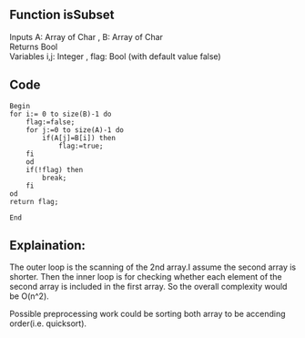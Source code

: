 Function isSubset
-----------------------
Inputs A: Array of Char , B: Array of Char
<br>
Returns Bool
<br>
Variables i,j: Integer , flag: Bool (with default value false)

Code
--------------------------
```
Begin
for i:= 0 to size(B)-1 do
    flag:=false;
    for j:=0 to size(A)-1 do 
        if(A[j]=B[i]) then
            flag:=true;
    fi
    od
    if(!flag) then
        break;
    fi
od 
return flag;

End
```

Explaination:
---------------------------------------------------------------------
The outer loop is the scanning of the 2nd array.I assume the second
array is shorter. Then the inner loop is for checking whether each
element of the second array is included in the first array. So the
overall complexity would be O(n^2).

Possible preprocessing work could be sorting both array to be accending
order(i.e. quicksort).
